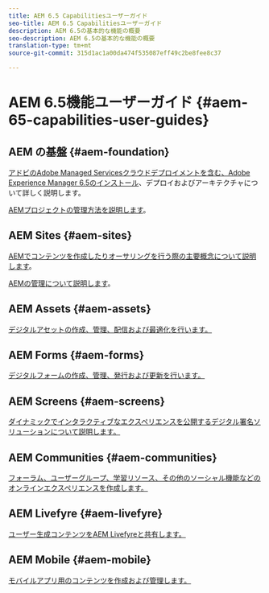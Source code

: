 ```yaml
---
title: AEM 6.5 Capabilitiesユーザーガイド
seo-title: AEM 6.5 Capabilitiesユーザーガイド
description: AEM 6.5の基本的な機能の概要
seo-description: AEM 6.5の基本的な機能の概要
translation-type: tm+mt
source-git-commit: 315d1ac1a00da474f535087eff49c2be8fee8c37

---
```



# AEM 6.5機能ユーザーガイド {#aem-65-capabilities-user-guides}

## AEM の基盤 {#aem-foundation}

[アドビのAdobe Managed Servicesクラウドデプロイメントを含む、Adobe Experience Manager 6.5のインストール](/help/sites-deploying/home.md)、デプロイおよびアーキテクチャについて詳しく説明します。

[AEMプロジェクトの管理方法を説明します](/help/managing/home.md)。

## AEM Sites {#aem-sites}

[AEMでコンテンツを作成したりオーサリングを行う際の主要概念について説明します](/help/sites-authoring/home.md)。

[AEMの管理について説明します](/help/sites-administering/home.md)。

## AEM Assets {#aem-assets}

[デジタルアセットの作成、管理、配信および最適化を行います。](/help/assets/home.md)

## AEM Forms {#aem-forms}

[デジタルフォームの作成、管理、発行および更新を行います。](/help/forms/home.md)

## AEM Screens {#aem-screens}

[ダイナミックでインタラクティブなエクスペリエンスを公開するデジタル署名ソリューションについて説明します。](https://docs.adobe.com/content/help/en/experience-manager-screens/user-guide/aem-screens-introduction.html)

## AEM Communities {#aem-communities}

[フォーラム、ユーザーグループ、学習リソース、その他のソーシャル機能などのオンラインエクスペリエンスを作成します。](/help/communities/home.md)

## AEM Livefyre {#aem-livefyre}

[ユーザー生成コンテンツをAEM Livefyreと共有します。](https://marketing.adobe.com/resources/help/en_US/livefyre/home.html)

## AEM Mobile {#aem-mobile}

[モバイルアプリ用のコンテンツを作成および管理します。](/help/mobile/home.md)
